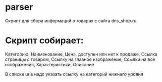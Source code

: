 # parser



Скрипт для сбора информаций о товарах с сайта dns_shop.ru

# Скрипт собирает:
Категорию,
Наименование,
Цена,
доступен или нет к продаже,
Ссылка страницы с товаром,
Ссылку на главное изображение,
Ссылки на все изображения,
Характеристики,
Описание

В списке urls надо указать ссылку на категорий нижнего уровня
